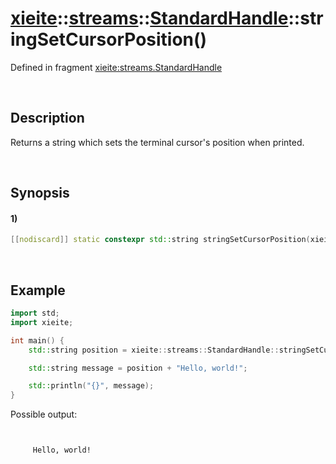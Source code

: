# [xieite](../../../../../xieite.md)\:\:[streams](../../../../../streams.md)\:\:[StandardHandle](../../../standard_handle.md)\:\:stringSetCursorPosition\(\)
Defined in fragment [xieite:streams.StandardHandle](../../../../../../src/streams/standard_handle.cpp)

&nbsp;

## Description
Returns a string which sets the terminal cursor's position when printed.

&nbsp;

## Synopsis
#### 1)
```cpp
[[nodiscard]] static constexpr std::string stringSetCursorPosition(xieite::streams::Position position) noexcept;
```

&nbsp;

## Example
```cpp
import std;
import xieite;

int main() {
    std::string position = xieite::streams::StandardHandle::stringSetCursorPosition(xieite::streams::Position(2, 5));

    std::string message = position + "Hello, world!";

    std::println("{}", message);
}
```
Possible output:
```


     Hello, world!
```
